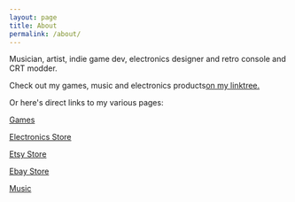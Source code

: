 ```yaml
---
layout: page
title: About
permalink: /about/
---
```


Musician, artist, indie game dev, electronics designer and retro console and CRT modder.

Check out my games, music and electronics products[on my linktree.](https://linktr.ee/manadream)

Or here's direct links to my various pages:

[Games](http://manadream.games)

[Electronics Store](http://manadream.shop)

[Etsy Store](https://www.etsy.com/shop/ManadreamElectronics)

[Ebay Store](https://www.ebay.com/usr/manadream_electronics)

[Music](https://manadream.bandcamp.com)